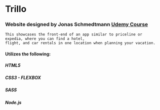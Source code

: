 # Trillo

### Website designed by Jonas Schmedtmann [Udemy Course](https://www.udemy.com/advanced-css-and-sass/)
    
    This showcases the front-end of an app similar to priceline or expedia, where you can find a hotel,
    flight, and car rentals in one location when planning your vacation.
    
#### Utilizes the following:
##### HTML5
##### CSS3 - FLEXBOX
##### SASS
##### Node.js
